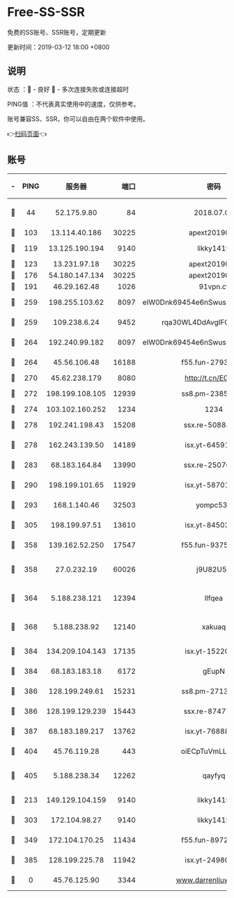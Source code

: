 # Free-SS-SSR

免费的SS账号、SSR账号，定期更新

更新时间：2019-03-12 18:00 +0800

## 说明

状态     ：🙂 - 良好 🙁 - 多次连接失败或连接超时

PING值   ：不代表真实使用中的速度，仅供参考。

账号兼容SS、SSR，你可以自由在两个软件中使用。

👉[扫码页面](https://liesauer.github.io/Free-SS-SSR/)👈

## 账号

|-|PING|服务器|端口|密码|加密方式|区域|
|:----:|:----:|:-----:|-----:|:----:|:----:|:----:|
|🙂|44|52.175.9.80|84|2018.07.07|chacha20-ietf-poly1305|HK|
|🙂|103|13.114.40.186|30225|apext2019006|chacha20|JP|
|🙂|119|13.125.190.194|9140|likky1415|aes-256-cfb|KR|
|🙂|123|13.231.97.18|30225|apext2019006|chacha20|JP|
|🙂|176|54.180.147.134|30225|apext2019006|chacha20|KR|
|🙂|191|46.29.162.48|1026|91vpn.cf|rc4-md5|RU|
|🙂|259|198.255.103.62|8097|eIW0Dnk69454e6nSwuspv9DmS201tQ0D|aes-256-cfb|US|
|🙂|259|109.238.6.24|9452|rqa30WL4DdAvgIFG6Fs3znzTa|aes-256-cfb|FR|
|🙂|264|192.240.99.182|8097|eIW0Dnk69454e6nSwuspv9DmS201tQ0D|aes-256-cfb|US|
|🙂|264|45.56.106.48|16188|f55.fun-27930556|aes-256-cfb|US|
|🙂|270|45.62.238.179|8080|http://t.cn/EGJIyrl|rc4-md5|CA|
|🙂|272|198.199.108.105|12939|ss8.pm-23852707|aes-256-cfb|US|
|🙂|274|103.102.160.252|1234|1234|rc4-md5|JP|
|🙂|278|192.241.198.43|15208|ssx.re-50884758|aes-256-cfb|US|
|🙂|278|162.243.139.50|14189|isx.yt-64591414|aes-256-cfb|US|
|🙂|283|68.183.164.84|13990|ssx.re-25076562|aes-256-cfb|US|
|🙂|290|198.199.101.65|11929|isx.yt-58701773|aes-256-cfb|US|
|🙂|293|168.1.140.46|32503|yompc535|aes-256-cfb|AU|
|🙂|305|198.199.97.51|13610|isx.yt-84503596|aes-256-cfb|US|
|🙂|358|139.162.52.250|17547|f55.fun-93753526|aes-256-cfb|SG|
|🙂|358|27.0.232.19|60026|j9U82U53|xchacha20-ietf-poly1305|HK|
|🙂|364|5.188.238.121|12394|llfqea|chacha20-ietf-poly1305|BR|
|🙂|368|5.188.238.92|12140|xakuaq|chacha20-ietf-poly1305|BR|
|🙂|384|134.209.104.143|17135|isx.yt-15220743|aes-256-cfb|SG|
|🙂|384|68.183.183.18|6172|gEupN|aes-256-cfb|SG|
|🙂|386|128.199.249.61|15231|ss8.pm-27130247|aes-256-cfb|SG|
|🙂|386|128.199.129.239|15443|ssx.re-87477398|aes-256-cfb|SG|
|🙂|387|68.183.189.217|13762|isx.yt-76888960|aes-256-cfb|SG|
|🙂|404|45.76.119.28|443|oiECpTuVmLLxk4Ts|aes-256-cfb|AU|
|🙂|405|5.188.238.34|12262|qayfyq|chacha20-ietf-poly1305|BR|
|🙂|213|149.129.104.159|9140|likky1415|aes-256-cfb|HK|
|🙂|303|172.104.98.27|9140|likky1415|aes-256-cfb|JP|
|🙂|349|172.104.170.25|11434|f55.fun-89729095|aes-256-cfb|SG|
|🙂|385|128.199.225.78|11942|isx.yt-24980353|aes-256-cfb|SG|
|🙁|0|45.76.125.90|3344|www.darrenliuwei.com|aes-256-cfb|AU|
